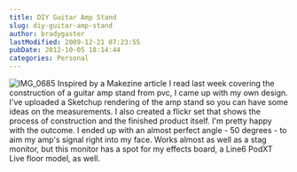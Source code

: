 ```yaml
---
title: DIY Guitar Amp Stand
slug: diy-guitar-amp-stand
author: bradygaster
lastModified: 2009-12-21 07:23:55
pubDate: 2012-10-05 18:14:44
categories: Personal
---
```


<a>
  <img src="http://farm1.static.flickr.com/193/477500258_a820365b1f_t.jpg" alt="IMG_0685">
</a> Inspired by a
<a>Makezine </a> article I read last week covering the construction of a
<a>guitar amp stand from pvc</a>, I came up with my own design. I&apos;ve uploaded a
<a>Sketchup rendering of the amp stand</a>  so you can have some ideas on the measurements. I also created a
<a>flickr set that shows the process of construction and the finished product itself.</a>  I&apos;m pretty happy with the outcome. I ended up with an almost perfect angle - 50 degrees - to aim my amp&apos;s signal right into my face. Works almost as well as a stag
monitor, but this monitor has a spot for my effects board, a
<a>Line6 PodXT Live floor model</a>, as well.
